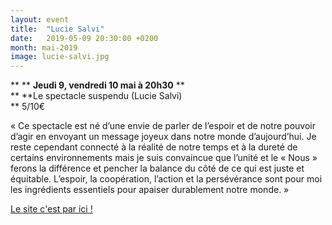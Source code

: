 ```yaml
---
layout: event
title:  "Lucie Salvi"
date:   2019-05-09 20:30:00 +0200
month: mai-2019
image: lucie-salvi.jpg
---
```


**
**
**Jeudi 9, vendredi 10 mai à 20h30** **  
** **Le spectacle suspendu (Lucie Salvi)  
** 5/10€<br /> 





« Ce spectacle est né d’une envie de parler de l’espoir et de notre pouvoir d’agir en envoyant un message joyeux dans notre monde d’aujourd’hui. Je reste cependant connecté à la réalité de notre temps et à la dureté de certains environnements mais je suis convaincue que l’unité et le « Nous » ferons la différence et pencher la balance du côté de ce qui est juste et équitable. L’espoir, la coopération, l’action et la persévérance sont pour moi les ingrédients essentiels pour apaiser durablement notre monde. » 

[Le site c'est par ici !](https://luciesalvi.wordpress.com/)

